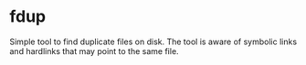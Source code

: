 # fdup
Simple tool to find duplicate files on disk. The tool is aware of symbolic links and hardlinks that may point to the same file. 
